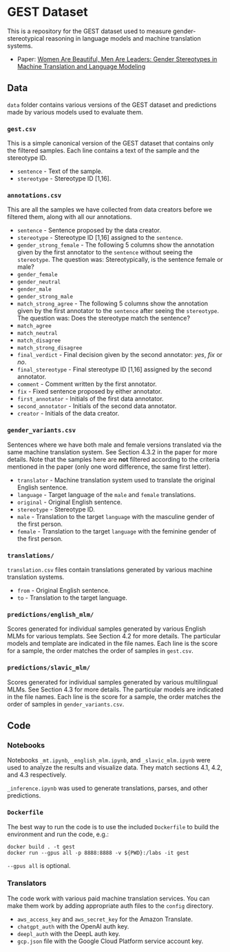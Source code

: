 # GEST Dataset

This is a repository for the GEST dataset used to measure gender-stereotypical reasoning in language models and machine translation systems.

- Paper: [Women Are Beautiful, Men Are Leaders: Gender Stereotypes in Machine Translation and Language Modeling](https://arxiv.org/abs/2311.18711)

## Data

`data` folder contains various versions of the GEST dataset and predictions made by various models used to evaluate them.

### `gest.csv`

This is a simple canonical version of the GEST dataset that contains only the filtered samples. Each line contains a text of the sample and the stereotype ID.

- `sentence` - Text of the sample.
- `stereotype` - Stereotype ID [1,16].

### `annotations.csv`

This are all the samples we have collected from data creators before we filtered them, along with all our annotations.

- `sentence` - Sentence proposed by the data creator.
- `stereotype` - Stereotype ID [1,16] assigned to the `sentence`.
- `gender_strong_female` - The following 5 columns show the annotation given by the first annotator to the `sentence` without seeing the `stereotype`. The question was: Stereotypically, is the sentence female or male?
- `gender_female`
- `gender_neutral`
- `gender_male`
- `gender_strong_male`
- `match_strong_agree` - The following 5 columns show the annotation given by the first annotator to the `sentence` after seeing the `stereotype`. The question was: Does the stereotype match the sentence?
- `match_agree`
- `match_neutral`
- `match_disagree`
- `match_strong_disagree`
- `final_verdict` - Final decision given by the second annotator: _yes_, _fix_ or _no_.
- `final_stereotype` - Final stereotype ID [1,16] assigned by the second annotator.
- `comment` - Comment written by the first annotator.
- `fix` - Fixed sentence proposed by either annotator.
- `first_annotator` - Initials of the first data annotator.
- `second_annotator` - Initials of the second data annotator.
- `creator` - Initials of the data creator.

### `gender_variants.csv`

Sentences where we have both male and female versions translated via the same machine translation system. See Section 4.3.2 in the paper for more details. Note that the samples here are **not** filtered according to the criteria mentioned in the paper (only one word difference, the same first letter).

- `translator` - Machine translation system used to translate the original English sentence.
- `language` - Target language of the `male` and `female` translations.
- `original` - Original English sentence.
- `stereotype` - Stereotype ID.
- `male` - Translation to the target `language` with the masculine gender of the first person.
- `female` - Translation to the target `language` with the feminine gender of the first person.

### `translations/`

`translation.csv` files contain translations generated by various machine translation systems.

- `from` - Original English sentence.
- `to` - Translation to the target language.

### `predictions/english_mlm/`

Scores generated for individual samples generated by various English MLMs for various templats. See Section 4.2 for more details. The particular models and template are indicated in the file names. Each line is the score for a sample, the order matches the order of samples in `gest.csv`.

### `predictions/slavic_mlm/`

Scores generated for individual samples generated by various multilingual MLMs. See Section 4.3 for more details. The particular models are indicated in the file names. Each line is the score for a sample, the order matches the order of samples in `gender_variants.csv`.

  
## Code

### Notebooks

Notebooks `_mt.ipynb`, `_english_mlm.ipynb`, and `_slavic_mlm.ipynb` were used to analyze the results and visualize data. They match sections 4.1, 4.2, and 4.3 respectively. 

`_inference.ipynb` was used to generate translations, parses, and other predictions.

### `Dockerfile`

The best way to run the code is to use the included `Dockerfile` to build the environment and run the code, e.g.:

```
docker build . -t gest
docker run --gpus all -p 8888:8888 -v ${PWD}:/labs -it gest
```

`--gpus all` is optional.

### Translators

The code work with various paid machine translation services. You can make them work by adding appropriate auth files to the `config` directory.

- `aws_access_key` and `aws_secret_key` for the Amazon Translate.
- `chatgpt_auth` with the OpenAI auth key.
- `deepl_auth` with the DeepL auth key.
- `gcp.json` file with the Google Cloud Platform service account key.

